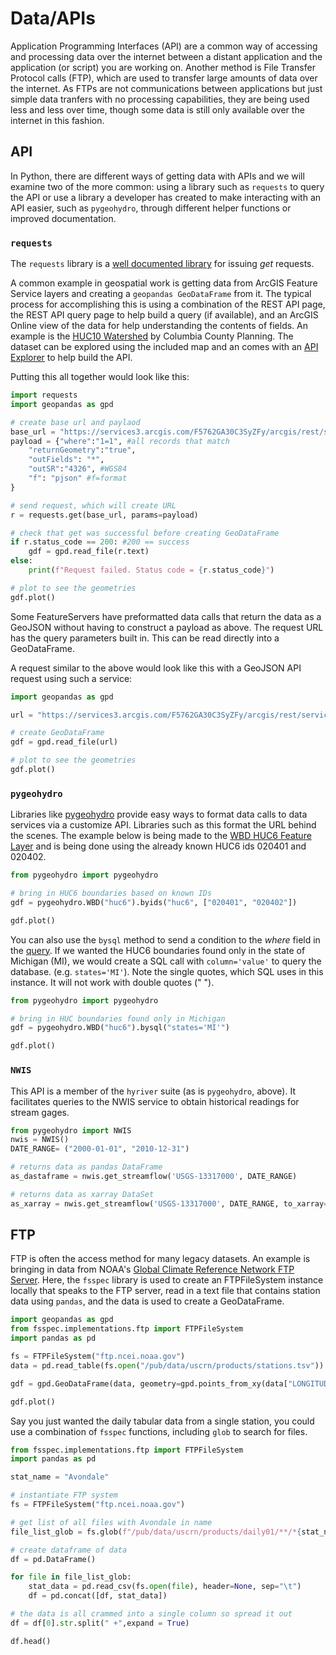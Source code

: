 # Data/APIs

Application Programming Interfaces (API) are a common way of accessing and processing
data over the internet between a distant application and the application (or script)
you are working on. Another method is File Transfer Protocol calls (FTP), which are
used to transfer large amounts of data over the internet. As FTPs are not communications
between applications but just simple data tranfers with no processing capabilities, they
are being used less and less over time, though some data is still only available over
the internet in this fashion.

## **API**

In Python, there are different ways of getting data with APIs and we will examine two of the more common: using a library such as `requests` to query the API or use a library a developer has created to make interacting with an API easier, such as `pygeohydro`, through different helper functions or improved documentation.

### `requests`

The `requests` library is a [well documented library](https://requests.readthedocs.io/en/latest/) for issuing *get* requests.

A common example in geospatial work is getting data from ArcGIS Feature Service layers and
creating a `geopandas GeoDataFrame` from it. The typical process for accomplishing this is
using a combination of the REST API page, the REST API query page to help build a query
(if available), and an ArcGIS Online view of the data for help understanding the contents
of fields. An example is the
[HUC10 Watershed](https://hub.arcgis.com/datasets/CC-NY::wbdhu10-watershed/explore?location=42.219929%2C-73.252807%2C9.00)
by Columbia County Planning. The dataset can be explored using the included map and an comes
with an [API Explorer](https://hub.arcgis.com/datasets/CC-NY::wbdhu10-watershed/api) to help build the API.

Putting this all together would look like this:

```python
import requests
import geopandas as gpd

# create base url and paylaod
base_url = "https://services3.arcgis.com/F5762GA30C3SyZFy/arcgis/rest/services/Watershed_Boundary_Dataset/FeatureServer/4/query?"
payload = {"where":"1=1", #all records that match
    "returnGeometry":"true",
    "outFields": "*",
    "outSR":"4326", #WGS84
    "f": "pjson" #f=format
}

# send request, which will create URL
r = requests.get(base_url, params=payload)

# check that get was successful before creating GeoDataFrame
if r.status_code == 200: #200 == success
    gdf = gpd.read_file(r.text)
else:
    print(f"Request failed. Status code = {r.status_code}")

# plot to see the geometries
gdf.plot()
```

Some FeatureServers have preformatted data calls that return the data as a GeoJSON without
having to construct a payload as above.  The request URL has the query parameters built in.
This can be read directly into a GeoDataFrame.

A request similar to the above would look like this with a GeoJSON API request using such a service:

```python
import geopandas as gpd

url = "https://services3.arcgis.com/F5762GA30C3SyZFy/arcgis/rest/services/Watershed_Boundary_Dataset/FeatureServer/4/query?outFields=*&where=1%3D1&f=geojson"

# create GeoDataFrame
gdf = gpd.read_file(url)

# plot to see the geometries
gdf.plot()
```

### `pygeohydro`

Libraries like [pygeohydro](https://docs.hyriver.io/autoapi/pygeohydro/index.html) provide
easy ways to format data calls to data services via a customize API.  Libraries such as this
format the URL behind the scenes.
The example below is being made to the
[WBD HUC6 Feature Layer](https://hydro.nationalmap.gov/arcgis/rest/services/wbd/MapServer/3)
and is being done using the already known HUC6 ids 020401 and 020402.

```python
from pygeohydro import pygeohydro

# bring in HUC6 boundaries based on known IDs
gdf = pygeohydro.WBD("huc6").byids("huc6", ["020401", "020402"])

gdf.plot()
```

You can also use the `bysql` method to send a condition to the *where* field in the
[query](https://hydro.nationalmap.gov/arcgis/rest/services/wbd/MapServer/3/query). If we
wanted the HUC6 boundaries found only in the state of Michigan (MI), we would create a
SQL call with `column='value'` to query the database. (e.g. `states='MI'`). Note the
single quotes, which SQL uses in this instance.  It will not work with double quotes (" ").

```python
from pygeohydro import pygeohydro

# bring in HUC boundaries found only in Michigan
gdf = pygeohydro.WBD("huc6").bysql("states='MI'")

gdf.plot()
```

### `NWIS`

This API is a member of the `hyriver` suite (as is `pygeohydro`, above).  It facilitates
queries to the NWIS service to obtain historical readings for stream gages.

```python
from pygeohydro import NWIS
nwis = NWIS()
DATE_RANGE= ("2000-01-01", "2010-12-31")

# returns data as pandas DataFrame
as_dastaframe = nwis.get_streamflow('USGS-13317000', DATE_RANGE)

# returns data as xarray DataSet
as_xarray = nwis.get_streamflow('USGS-13317000', DATE_RANGE, to_xarray=True)
```

## **FTP**

FTP is often the access method for many legacy datasets. An example is bringing in
data from NOAA's
[Global Climate Reference Network FTP Server](https://www.ncei.noaa.gov/access/crn/qcdatasets.html).
Here, the `fsspec` library is used to create an FTPFileSystem instance locally that speaks to
the FTP server, read in a text file that contains station data using `pandas`, and the data is
used to create a GeoDataFrame.

```python
import geopandas as gpd
from fsspec.implementations.ftp import FTPFileSystem
import pandas as pd

fs = FTPFileSystem("ftp.ncei.noaa.gov")
data = pd.read_table(fs.open("/pub/data/uscrn/products/stations.tsv"))

gdf = gpd.GeoDataFrame(data, geometry=gpd.points_from_xy(data["LONGITUDE"], data["LATITUDE"]), crs="EPSG:4326")

gdf.plot()
```

Say you just wanted the daily tabular data from a single station, you could use a combination
of `fsspec` functions, including `glob` to search for files.

```python
from fsspec.implementations.ftp import FTPFileSystem
import pandas as pd

stat_name = "Avondale"

# instantiate FTP system
fs = FTPFileSystem("ftp.ncei.noaa.gov")

# get list of all files with Avondale in name
file_list_glob = fs.glob(f"/pub/data/uscrn/products/daily01/**/*{stat_name}*")

# create dataframe of data
df = pd.DataFrame()

for file in file_list_glob:
    stat_data = pd.read_csv(fs.open(file), header=None, sep="\t")
    df = pd.concat([df, stat_data])

# the data is all crammed into a single column so spread it out
df = df[0].str.split(" +",expand = True)

df.head()
```
